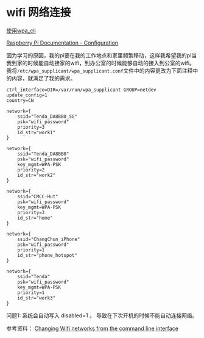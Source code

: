 # wifi 网络连接

[使用wpa_cli](https://wiki.archlinux.org/title/Wpa_supplicant_(简体中文))

[Raspberry Pi Documentation - Configuration](https://www.raspberrypi.com/documentation/computers/configuration.html)

因为学习的原因，我的pi要在我的工作地点和家里频繁移动，这样我希望我的pi当我到家的时候能自动接家的wifi，到办公室的时候能够自动的接入到公室的wifi。
我将`/etc/wpa_supplicant/wpa_supplicant.conf`文件中的内容更改为下面注释中的内容，就满足了我的需求。

```
ctrl_interface=DIR=/var/run/wpa_supplicant GROUP=netdev
update_config=1
country=CN

network={
	ssid="Tenda_DA8BB0_5G"
	psk="wifi_password"
	priority=3
	id_str="work1"
}

network={
	ssid="Tenda_DA8BB0"
	psk="wifi_password"
	key_mgmt=WPA-PSK
	priority=2
	id_str="work2"
}

network={
	ssid="CMCC-Hut"
	psk="wifi_password"
	key_mgmt=WPA-PSK
	priority=3
	id_str="home"
}

network={
	ssid="ChangChun_iPhone"
	psk="wifi_password"
	priority=1
	id_str="phone_hotspot"
}

network={
	ssid="Tenda"
	psk="wifi_password"
	key_mgmt=WPA-PSK
	priority=1
	id_str="work3"
}
```

问题1: 系统会自动写入 disabled=1 。 导致在下次开机的时候不能自动连接网络。

参考资料：
[Changing Wifi networks from the command line interface](https://forums.raspberrypi.com/viewtopic.php?t=179387)